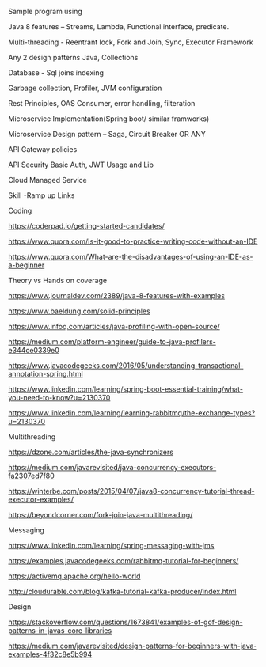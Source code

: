 Sample program using

Java 8 features – Streams, Lambda, Functional interface, predicate.

Multi-threading - Reentrant lock, Fork and Join, Sync, Executor Framework

Any 2 design patterns Java, Collections

 
Database - Sql joins indexing

Garbage collection, Profiler, JVM configuration

Rest Principles, OAS Consumer, error handling, filteration

Microservice Implementation(Spring boot/ similar framworks)

Microservice Design pattern – Saga, Circuit Breaker OR ANY

API Gateway policies

API Security Basic Auth, JWT Usage and Lib

Cloud Managed Service



Skill -Ramp up Links

Coding

https://coderpad.io/getting-started-candidates/

https://www.quora.com/Is-it-good-to-practice-writing-code-without-an-IDE

https://www.quora.com/What-are-the-disadvantages-of-using-an-IDE-as-a-beginner

Theory vs Hands on coverage

https://www.journaldev.com/2389/java-8-features-with-examples

https://www.baeldung.com/solid-principles

https://www.infoq.com/articles/java-profiling-with-open-source/

https://medium.com/platform-engineer/guide-to-java-profilers-e344ce0339e0

 

https://www.javacodegeeks.com/2016/05/understanding-transactional-annotation-spring.html

https://www.linkedin.com/learning/spring-boot-essential-training/what-you-need-to-know?u=2130370

https://www.linkedin.com/learning/learning-rabbitmq/the-exchange-types?u=2130370

Multithreading

https://dzone.com/articles/the-java-synchronizers

https://medium.com/javarevisited/java-concurrency-executors-fa2307ed7f80

https://winterbe.com/posts/2015/04/07/java8-concurrency-tutorial-thread-executor-examples/

https://beyondcorner.com/fork-join-java-multithreading/

Messaging

https://www.linkedin.com/learning/spring-messaging-with-jms

https://examples.javacodegeeks.com/rabbitmq-tutorial-for-beginners/

https://activemq.apache.org/hello-world

http://cloudurable.com/blog/kafka-tutorial-kafka-producer/index.html

Design

https://stackoverflow.com/questions/1673841/examples-of-gof-design-patterns-in-javas-core-libraries

https://medium.com/javarevisited/design-patterns-for-beginners-with-java-examples-4f32c8e5b994

